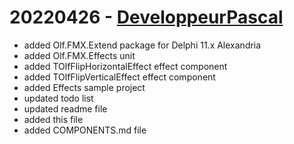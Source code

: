 # 20220426 - [DeveloppeurPascal](https://github.com/DeveloppeurPascal)

* added Olf.FMX.Extend package for Delphi 11.x Alexandria
* added Olf.FMX.Effects unit
* added TOlfFlipHorizontalEffect effect component
* added TOlfFlipVerticalEffect effect component
* added Effects sample project
* updated todo list
* updated readme file
* added this file
* added COMPONENTS.md file
